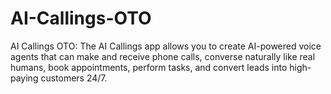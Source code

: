 # AI-Callings-OTO
AI Callings OTO: The AI Callings app allows you to create AI-powered voice agents that can make and receive phone calls, converse naturally like real humans, book appointments, perform tasks, and convert leads into high-paying customers 24/7.
